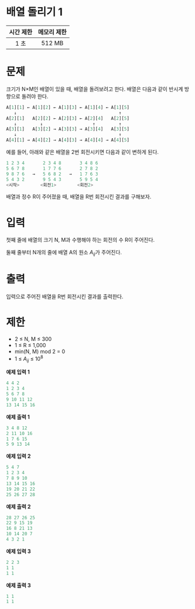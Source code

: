 # 배열 돌리기 1
| 시간 제한 |	메모리 제한 |
| :---: | :---: |
| 1 초 |	512 MB |

# 문제
크기가 N×M인 배열이 있을 때, 배열을 돌려보려고 한다. 배열은 다음과 같이 반시계 방향으로 돌려야 한다.
```python
A[1][1] ← A[1][2] ← A[1][3] ← A[1][4] ← A[1][5]
   ↓                                       ↑
A[2][1]   A[2][2] ← A[2][3] ← A[2][4]   A[2][5]
   ↓         ↓                   ↑         ↑
A[3][1]   A[3][2] → A[3][3] → A[3][4]   A[3][5]
   ↓                                       ↑
A[4][1] → A[4][2] → A[4][3] → A[4][4] → A[4][5]
```

예를 들어, 아래와 같은 배열을 2번 회전시키면 다음과 같이 변하게 된다.
```python
1 2 3 4       2 3 4 8       3 4 8 6
5 6 7 8       1 7 7 6       2 7 8 2
9 8 7 6   →   5 6 8 2   →   1 7 6 3
5 4 3 2       9 5 4 3       5 9 5 4
<시작>        <회전1>        <회전2>
```

배열과 정수 R이 주어졌을 때, 배열을 R번 회전시킨 결과를 구해보자.

# 입력
첫째 줄에 배열의 크기 N, M과 수행해야 하는 회전의 수 R이 주어진다.

둘째 줄부터 N개의 줄에 배열 A의 원소 $A_{ij}$가 주어진다.


# 출력
입력으로 주어진 배열을 R번 회전시킨 결과를 출력한다.

# 제한
+ 2 ≤ N, M ≤ 300
+ 1 ≤ R ≤ 1,000
+ min(N, M) mod 2 = 0
+ 1 ≤ $A_{ij}$ ≤ $10^8$

**예제 입력 1**
```python
4 4 2
1 2 3 4
5 6 7 8
9 10 11 12
13 14 15 16
```
**예제 출력 1**
```python
3 4 8 12
2 11 10 16
1 7 6 15
5 9 13 14
```
**예제 입력 2**
```python
5 4 7
1 2 3 4
7 8 9 10
13 14 15 16
19 20 21 22
25 26 27 28
```
**예제 출력 2**
```python
28 27 26 25
22 9 15 19
16 8 21 13
10 14 20 7
4 3 2 1
```
**예제 입력 3**
```python
2 2 3
1 1
1 1
```
**예제 출력 3**
```python
1 1
1 1
```